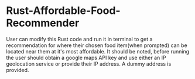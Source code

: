 # Rust-Affordable-Food-Recommender
User can modify this Rust code and run it in terminal to get a recommendation for where their chosen food item(when prompted) can be located near them at it's most affordable. It should be noted, before running the user should obtain a google maps API key and use either an IP geolocation service or provide their IP address. A dummy address is provided.
